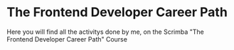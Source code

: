 # The Frontend Developer Career Path
 Here you will find all the activitys done by me, on the Scrimba "The Frontend Developer Career Path" Course 

